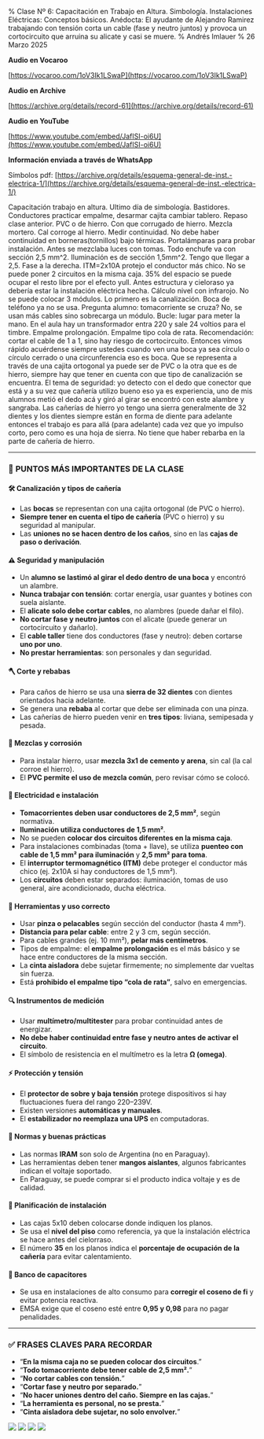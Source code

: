 % Clase Nº 6: Capacitación en Trabajo en Altura. Simbología. Instalaciones Eléctricas: Conceptos básicos. Anédocta: El ayudante de Alejandro Ramirez trabajando con tensión corta un cable (fase y neutro juntos) y provoca un cortocircuito que arruina su alicate y casi se muere.
% Andrés Imlauer
% 26 Marzo 2025

**Audio en Vocaroo**       

[https://vocaroo.com/1oV3Ik1LSwaP](https://vocaroo.com/1oV3Ik1LSwaP)    

**Audio en Archive**       

[https://archive.org/details/record-61](https://archive.org/details/record-61)    

**Audio en YouTube**       

[https://www.youtube.com/embed/JafISI-oi6U](https://www.youtube.com/embed/JafISI-oi6U)    

**Información enviada a través de WhatsApp**

Símbolos pdf: [https://archive.org/details/esquema-general-de-inst.-electrica-1/](https://archive.org/details/esquema-general-de-inst.-electrica-1/)
    
Capacitación trabajo en altura. Ultimo día de simbología. Bastidores. Conductores practicar empalme, desarmar cajita cambiar tablero. Repaso clase anterior. PVC o de hierro. Con que corrugado de hierro. Mezcla mortero. Cal corroge al hierro. Medir continuidad. No debe haber continuidad en borneras(tornillos) bajo térmicas. Portalámparas para probar instalación. Antes se mezclaba luces con tomas. Todo enchufe va con sección 2,5 mm^2. Iluminación es de sección 1,5mm^2.
Tengo que llegar a 2,5. Fase a la derecha. ITM=2x10A protejo el conductor más chico. No se puede poner 2 circuitos en la misma caja. 35% del espacio se puede ocupar el resto libre por el efecto yull. Antes estructura y cieloraso ya debería estar la instalación eléctrica hecha. Cálculo nivel con infrarojo. No se puede colocar 3 módulos. Lo primero es la canalización. Boca de teléfono ya no se usa. Pregunta alumno: tomacorriente se cruza? No, se usan más cables sino sobrecarga un módulo. Bucle: lugar para meter la mano. En el aula hay un transformador entra 220 y sale 24 voltios para el timbre. Empalme prolongación. Empalme tipo cola de rata. Recomendación: cortar el cable
de 1 a 1, sino hay riesgo de cortocircuito. Entonces vimos rápido acuérdense siempre ustedes cuando ven una boca ya sea círculo o círculo cerrado o una circunferencia eso es boca. Que se representa a través de una cajita ortogonal ya puede ser de PVC o la otra que es de hierro, siempre hay que tener en cuenta con que tipo de canalización
se encuentra. El tema de seguridad: yo detecto con el dedo que conector que está y a su vez que cañería utilizo bueno eso ya es experiencia, uno de mis alumnos metió el dedo acá y giró al girar se encontró con este alambre y sangraba. Las cañerías de hierro yo tengo una sierra generalmente de 32 dientes y los dientes siempre están en forma de diente para adelante entonces el trabajo es para allá (para adelante) cada vez que yo impulso corto, pero como es una hoja de sierra. No tiene que haber rebarba en la parte de cañería de hierro.

---

### 📌 **PUNTOS MÁS IMPORTANTES DE LA CLASE**

#### 🛠️ Canalización y tipos de cañería

* Las **bocas** se representan con una cajita ortogonal (de PVC o hierro).
* **Siempre tener en cuenta el tipo de cañería** (PVC o hierro) y su seguridad al manipular.
* Las **uniones no se hacen dentro de los caños**, sino en las **cajas de paso o derivación**.

#### ⚠️ Seguridad y manipulación

* Un **alumno se lastimó al girar el dedo dentro de una boca** y encontró un alambre.
* **Nunca trabajar con tensión**: cortar energía, usar guantes y botines con suela aislante.
* El **alicate solo debe cortar cables**, no alambres (puede dañar el filo).
* **No cortar fase y neutro juntos** con el alicate (puede generar un cortocircuito y dañarlo).
* El **cable taller** tiene dos conductores (fase y neutro): deben cortarse **uno por uno**.
* **No prestar herramientas**: son personales y dan seguridad.

#### 🪓 Corte y rebabas

* Para caños de hierro se usa una **sierra de 32 dientes** con dientes orientados hacia adelante.
* Se genera una **rebaba** al cortar que debe ser eliminada con una pinza.
* Las cañerías de hierro pueden venir en **tres tipos**: liviana, semipesada y pesada.

#### 🧱 Mezclas y corrosión

* Para instalar hierro, usar **mezcla 3x1 de cemento y arena**, sin cal (la cal corroe el hierro).
* El **PVC permite el uso de mezcla común**, pero revisar cómo se colocó.

#### 🔌 Electricidad e instalación

* **Tomacorrientes deben usar conductores de 2,5 mm²**, según normativa.
* **Iluminación utiliza conductores de 1,5 mm²**.
* No se pueden **colocar dos circuitos diferentes en la misma caja**.
* Para instalaciones combinadas (toma + llave), se utiliza **puenteo con cable de 1,5 mm² para iluminación** y **2,5 mm² para toma**.
* El **interruptor termomagnético (ITM)** debe proteger el conductor más chico (ej. 2x10A si hay conductores de 1,5 mm²).
* Los **circuitos** deben estar separados: iluminación, tomas de uso general, aire acondicionado, ducha eléctrica.

#### 🧰 Herramientas y uso correcto

* Usar **pinza o pelacables** según sección del conductor (hasta 4 mm²).
* **Distancia para pelar cable**: entre 2 y 3 cm, según sección.
* Para cables grandes (ej. 10 mm²), **pelar más centímetros**.
* Tipos de empalme: el **empalme prolongación** es el más básico y se hace entre conductores de la misma sección.
* La **cinta aisladora** debe sujetar firmemente; no simplemente dar vueltas sin fuerza.
* Está **prohibido el empalme tipo “cola de rata”**, salvo en emergencias.

#### 🔍 Instrumentos de medición

* Usar **multímetro/multitester** para probar continuidad antes de energizar.
* **No debe haber continuidad entre fase y neutro antes de activar el circuito**.
* El símbolo de resistencia en el multímetro es la letra **Ω (omega)**.

#### ⚡ Protección y tensión

* El **protector de sobre y baja tensión** protege dispositivos si hay fluctuaciones fuera del rango 220–239V.
* Existen versiones **automáticas y manuales**.
* El **estabilizador no reemplaza una UPS** en computadoras.

#### 🧠 Normas y buenas prácticas

* Las normas **IRAM** son solo de Argentina (no en Paraguay).
* Las herramientas deben tener **mangos aislantes**, algunos fabricantes indican el voltaje soportado.
* En Paraguay, se puede comprar si el producto indica voltaje y es de calidad.

#### 📐 Planificación de instalación

* Las cajas 5x10 deben colocarse donde indiquen los planos.
* Se usa el **nivel del piso** como referencia, ya que la instalación eléctrica se hace antes del cielorraso.
* El número **35** en los planos indica el **porcentaje de ocupación de la cañería** para evitar calentamiento.

#### 🧲 Banco de capacitores

* Se usa en instalaciones de alto consumo para **corregir el coseno de fi** y evitar potencia reactiva.
* EMSA exige que el coseno esté entre **0,95 y 0,98** para no pagar penalidades.

---

### ✅ FRASES CLAVES PARA RECORDAR

* “**En la misma caja no se pueden colocar dos circuitos**.”
* “**Todo tomacorriente debe tener cable de 2,5 mm².**”
* “**No cortar cables con tensión.**”
* “**Cortar fase y neutro por separado.**”
* “**No hacer uniones dentro del caño. Siempre en las cajas.**”
* “**La herramienta es personal, no se presta.**”
* “**Cinta aisladora debe sujetar, no solo envolver.**”


![](https://blogger.googleusercontent.com/img/b/R29vZ2xl/AVvXsEiCGksoG9BeqJN-ZJOK_n4-eePKWPYJApfwIwjGFXEeEx0aXLTyeZ0Ie3OvKthngWzNdr58KOVPg_GyTzNHIVJRP7sbU12nopAqhKFOriSSrJv8aXy4oMFgJT8HXh7-S2RDh5sRnQEbYw9gfh1mJQ49YjYLMsSgkE6AIHuRRkVvDsLufAw5NUNPifMw_tU/s4160/IMG_20250325_192159830.jpg)
![](https://blogger.googleusercontent.com/img/b/R29vZ2xl/AVvXsEgKuRSPIOlCGXacHcfkYjaXKzaCb0TM9o63AfcYlUzF12pAndKBpL_jFuTSHuizS0xgzQ9pVLGymZH1qaluOC1Btn3v5r-cW6fCPLHqyFNJpc55zA5ELDwF_5MRjcmPQivitfR4r5P4wLdSszSE_wlAshVdKeKfrkQC4BrMVse8nG6Mnqa5ZuILocQ3v4A/s4160/IMG_20250325_192200724.jpg)
![](https://blogger.googleusercontent.com/img/b/R29vZ2xl/AVvXsEgre-6Z5wko5u1lYXS8aLSoMgmD5YqYrWF5DzkUHBG5un4wl9oyVZnQzzhzSX_SQGOvE39hdRAeIKJkqi9ItjENb9rh-pmX1BfGXwi97bmEGAGY1n8erMJzThBTIbnVczi_g3owZmJxZflk9ZqSkZ4-m7gb7nL3Ae51eXQEe75_TTOHw_XpgRiLOlQB_wE/s4160/IMG_20250325_201548937.jpg)
![](https://blogger.googleusercontent.com/img/b/R29vZ2xl/AVvXsEh7OsnO5bFzY-VWwzpekrcflZdTIjUe7HceECiS8fRTf2vNq7kBDaqEZr5f3TV1hJuWRxn_buY98TlWm_wzztcp0F4Xli7XdOXrqOr1hw7MTTcTTVPV0OK19m7oYlFY2BKPcXbWIArg6hJmQJxJM9eQls7f1tac_6vqBf7N0cadeEpA8dnOS0kT8vpgfRg/s4160/IMG_20250325_202406136.jpg)
